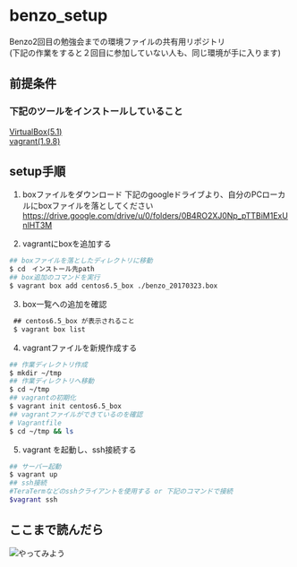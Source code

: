 # benzo_setup
Benzo2回目の勉強会までの環境ファイルの共有用リポジトリ  
(下記の作業をすると２回目に参加していない人も、同じ環境が手に入ります)

## 前提条件
### 下記のツールをインストールしていること
[VirtualBox(5.1)](https://www.virtualbox.org/)   
[vagrant(1.9.8)](https://www.vagrantup.com/)

## setup手順
1. boxファイルをダウンロード
下記のgoogleドライブより、自分のPCローカルにboxファイルを落としてください
https://drive.google.com/drive/u/0/folders/0B4RO2XJ0Np_pTTBiM1ExUnlHT3M

2. vagrantにboxを追加する
  ```bash
  ## boxファイルを落としたディレクトリに移動
  $ cd　インストール先path 
  ## box追加のコマンドを実行
  $ vagrant box add centos6.5_box ./benzo_20170323.box
  ```
3. box一覧への追加を確認  
  ```bash
  ## centos6.5_box が表示されること
  $ vagrant box list
  ```
4. vagrantファイルを新規作成する
  ```bash
  ## 作業ディレクトリ作成
  $ mkdir ~/tmp
  ## 作業ディレクトリへ移動
  $ cd ~/tmp
  ## vagrantの初期化
  $ vagrant init centos6.5_box 
  ## vagrantファイルができているのを確認
  # Vagrantfile
  $ cd ~/tmp && ls
  ```
5. vagrant を起動し、ssh接続する
  ```sh
  ## サーバー起動
  $ vagrant up　　
  ## ssh接続
  #TeraTermなどのsshクライアントを使用する or 下記のコマンドで接続
  $vagrant ssh
  ```

## ここまで読んだら
![やってみよう](http://i2.wp.com/yakyuyakyu.link/wp/wp-content/uploads/2017/01/yjimage-1-10.jpg?fit=300%2C168)
